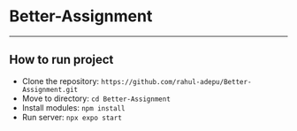 # Better-Assignment
---------------------
## How to run project
- Clone the repository: `https://github.com/rahul-adepu/Better-Assignment.git`
- Move to directory: `cd Better-Assignment`
- Install modules: `npm install`
- Run server: `npx expo start`